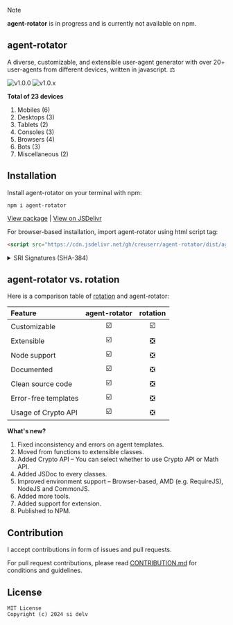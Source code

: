 > [!NOTE]
> **agent-rotator** is in progress and is currently not available on npm.

## agent-rotator
A diverse, customizable, and extensible user-agent generator with over 20+ user-agents from different devices, written in javascript. :balance_scale:

![v1.0.0](https://img.shields.io/badge/package-v1.0.0-coral?logo=npm&logoColor=white)
![v1.0.x](https://img.shields.io/badge/Version-v1.0.x-blue)

**Total of 23 devices**
1. Mobiles (6)
2. Desktops (3)
3. Tablets (2)
4. Consoles (3)
5. Browsers (4)
6. Bots (3)
7. Miscellaneous (2)

## Installation

Install agent-rotator on your terminal with npm:

```
npm i agent-rotator
```

[View package](https://npmjs.com/agent-rotator) &vert; [View on JSDelivr](https://www.jsdelivr.com/package/npm/agent-rotator)

For browser-based installation, import agent-rotator using html script tag:

```html
<script src="https://cdn.jsdelivr.net/gh/creuserr/agent-rotator/dist/agent-rotator.min.js" integrity="sha384-AGeCYy4n/KPnE+hqfXxHOlUG5Yg3CD/e7XCgoqqw6EJXdGwGuKHrGBfd4Yctx6pi" crossorigin="anonymous"></script>
```

<details>
<summary>SRI Signatures (SHA-384)</summary><br>

Minified (v1.0.0)
```yaml
integrity: sha384-AGeCYy4n/KPnE+hqfXxHOlUG5Yg3CD/e7XCgoqqw6EJXdGwGuKHrGBfd4Yctx6pi
cross-origin: anonymous
```

Original (v1.0.0)
```yaml
integrity: sha384-kXwFioL2VwxOSIASZtvtwph5C/e2Fm5b224pCZHgQq5JHveEeQGQjvJ3Zmh7TaFE
cross-origin: anonymous
```
```html
<script src="https://cdn.jsdelivr.net/gh/creuserr/agent-rotator/dist/agent-rotator.js" integrity="sha384-kXwFioL2VwxOSIASZtvtwph5C/e2Fm5b224pCZHgQq5JHveEeQGQjvJ3Zmh7TaFE" crossorigin="anonymous"></script>
```

</details>

## agent-rotator vs. rotation

Here is a comparison table of [rotation](https://github.com/creuserr/rotation) and agent-rotator:

| Feature | agent-rotator | rotation |
|:------|:-----:|:-----:|
| Customizable | :ballot_box_with_check: | :ballot_box_with_check: |
| Extensible | :ballot_box_with_check: | :negative_squared_cross_mark: |
| Node support | :ballot_box_with_check: | :negative_squared_cross_mark: |
| Documented | :ballot_box_with_check: | :negative_squared_cross_mark: |
| Clean source code | :ballot_box_with_check: | :negative_squared_cross_mark: |
| Error-free templates | :ballot_box_with_check: | :negative_squared_cross_mark: |
| Usage of Crypto API | :ballot_box_with_check: | :negative_squared_cross_mark: |

**What's new?**

1. Fixed inconsistency and errors on agent templates.
2. Moved from functions to extensible classes.
3. Added Crypto API &ndash; You can select whether to use Crypto API or Math API.
4. Added JSDoc to every classes.
5. Improved environment support &ndash; Browser-based, AMD (e.g. RequireJS), NodeJS and CommonJS.
6. Added more tools.
7. Added support for extension.
8. Published to NPM.

## Contribution
I accept contributions in form of issues and pull requests.

For pull request contributions, please read [CONTRIBUTION.md](CONTRIBUTION.md) for conditions and guidelines.

## License

```
MIT License
Copyright (c) 2024 si delv
```
